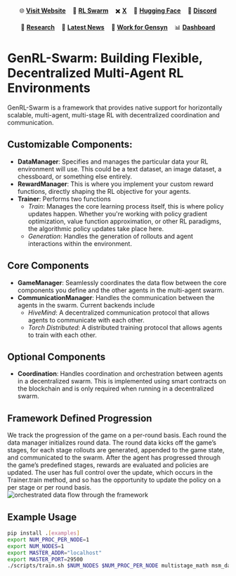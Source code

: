 <p align="center">
  🌐 <a href="https://www.gensyn.ai/"><strong>Visit Website</strong></a> &nbsp;&nbsp;
  🧠 <a href="https://github.com/gensyn-ai/rl-swarm/blob/main/README.md"><strong>RL Swarm</strong></a> &nbsp;&nbsp;
  ✖️ <a href="https://x.com/gensynai"><strong>X</strong></a> &nbsp;&nbsp;
  🤗 <a href="https://huggingface.co/Gensyn"><strong>Hugging Face</strong></a> &nbsp;&nbsp;
  💬 <a href="https://discord.com/invite/bgyDTy39jZ"><strong>Discord</strong></a>
</p>

<p align="center">
  🔬 <a href="https://www.gensyn.ai/research"><strong>Research</strong></a> &nbsp;&nbsp;
  📰 <a href="https://www.gensyn.ai/resources"><strong>Latest News</strong></a> &nbsp;&nbsp;
  💼 <a href="https://www.gensyn.ai/careers"><strong>Work for Gensyn</strong></a> &nbsp;&nbsp;
  📊 <a href="https://dashboard.gensyn.ai/"><strong>Dashboard</strong></a>
</p>

# GenRL-Swarm: Building Flexible, Decentralized Multi-Agent RL Environments

GenRL-Swarm is a framework that provides native support for horizontally scalable, multi-agent, multi-stage RL with decentralized coordination and communication.

## Customizable Components:
- **DataManager**: Specifies and manages the particular data your RL environment will use. This could be a text dataset, an image dataset, a chessboard, or something else entirely.
- **RewardManager**: This is where you implement your custom reward functions, directly shaping the RL objective for your agents.
- **Trainer**: Performs two functions
    - *Train*: Manages the core learning process itself, this is where policy updates happen.  Whether you're working with policy gradient optimization, value function approximation, or other RL paradigms, the algorithmic policy updates take place here.
    - *Generation*: Handles the generation of rollouts and agent interactions within the environment.

## Core Components

- **GameManager**: Seamlessly coordinates the data flow between the core components you define and the other agents in the multi-agent swarm.
- **CommunicationManager**: Handles the communication between the agents in the swarm. Current backends include
    - *HiveMind*: A decentralized communication protocol that allows agents to communicate with each other.
    - *Torch Distributed*: A distributed training protocol that allows agents to train with each other.

## Optional Components

- **Coordination**: Handles coordination and orchestration between agents in a decentralized swarm.  This is implemented using smart contracts on the blockchain and is only required when running in a decentralized swarm.

## Framework Defined Progression

We track the progression of the game on a per-round basis.  Each round the data manager initializes round data.  The round data kicks off the game’s stages, for each stage rollouts are generated, appended to the game state, and communicated to the swarm.  After the agent has progressed through the game’s predefined stages, rewards are evaluated and policies are updated. The user has full control over the update, which occurs in the Trainer.train method, and so has the opportunity to update the policy on a per stage or per round basis. 
![orchestrated data flow through the framework](assets/data-flow.png)

## Example Usage
```bash
pip install .[examples]
export NUM_PROC_PER_NODE=1
export NUM_NODES=1
export MASTER_ADDR="localhost"
export MASTER_PORT=29500
./scripts/train.sh $NUM_NODES $NUM_PROC_PER_NODE multistage_math msm_dapodata_grpo.yaml
```
